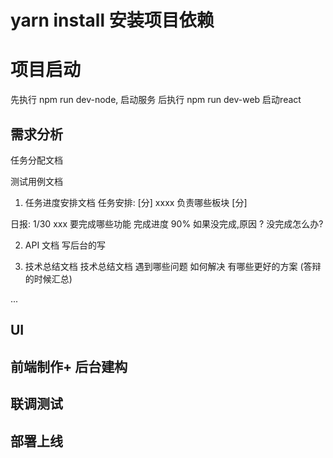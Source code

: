 # yarn install 安装项目依赖

# 项目启动
先执行 npm run dev-node, 启动服务
后执行 npm run dev-web 启动react


## 需求分析
任务分配文档

测试用例文档

1.  任务进度安排文档
任务安排:
[分]
xxxx 负责哪些板块
[分]

日报:
  1/30
  xxx 要完成哪些功能 完成进度 90%  如果没完成,原因 ? 没完成怎么办?



2.  API 文档
写后台的写

3.  技术总结文档
技术总结文档
遇到哪些问题
如何解决
有哪些更好的方案  (答辩的时候汇总)

...



## UI
## 前端制作+ 后台建构
## 联调测试
## 部署上线